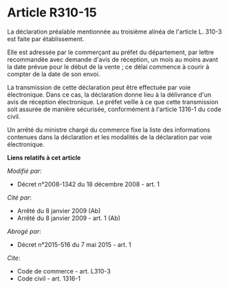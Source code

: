 # Article R310-15

La déclaration préalable mentionnée au troisième alinéa de l'article L. 310-3 est faite par établissement. 

Elle est adressée par le commerçant au préfet du département, par lettre recommandée avec demande d'avis de réception, un
mois au moins avant la date prévue pour le début de la vente ; ce délai commence à courir à compter de la date de son envoi. 

La transmission de cette déclaration peut être effectuée par voie électronique. Dans ce cas, la déclaration donne lieu à la
délivrance d'un avis de réception électronique. Le préfet veille à ce que cette transmission soit assurée de manière
sécurisée, conformément à l'article 1316-1 du code civil. 

Un arrêté du ministre chargé du commerce fixe la liste des informations contenues dans la déclaration et les modalités de la
déclaration par voie électronique.

**Liens relatifs à cet article**

_Modifié par_:

  - Décret n°2008-1342 du 18 décembre 2008 - art. 1

_Cité par_:

  - Arrêté du 8 janvier 2009 (Ab)
  - Arrêté du 8 janvier 2009 - art. 1 (Ab)

_Abrogé par_:

  - Décret n°2015-516 du 7 mai 2015 - art. 1

_Cite_:

  - Code de commerce - art. L310-3
  - Code civil - art. 1316-1

